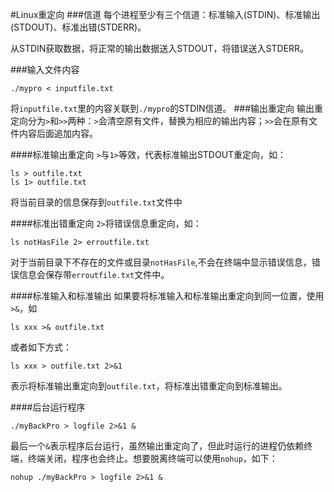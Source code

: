 #Linux重定向
###信道
每个进程至少有三个信道：标准输入(STDIN)、标准输出(STDOUT)、标准出错(STDERR)。

从STDIN获取数据，将正常的输出数据送入STDOUT，将错误送入STDERR。

###输入文件内容
```
./mypro < inputfile.txt
```
将`inputfile.txt`里的内容关联到`./mypro`的STDIN信道。
###输出重定向
输出重定向分为`>`和`>>`两种：`>`会清空原有文件，替换为相应的输出内容；`>>`会在原有文件内容后面追加内容。


####标准输出重定向
`>`与`1>`等效，代表标准输出STDOUT重定向，如：
```
ls > outfile.txt
ls 1> outfile.txt
```
将当前目录的信息保存到`outfile.txt`文件中

####标准出错重定向
`2>`将错误信息重定向，如：
```
ls notHasFile 2> erroutfile.txt
```
对于当前目录下不存在的文件或目录`notHasFile`,不会在终端中显示错误信息，错误信息会保存带`erroutfile.txt`文件中。

####标准输入和标准输出
如果要将标准输入和标准输出重定向到同一位置，使用`>&`，如
```
ls xxx >& outfile.txt
```
或者如下方式：
```
ls xxx > outfile.txt 2>&1
```
表示将标准输出重定向到`outfile.txt`，将标准出错重定向到标准输出。

####后台运行程序
```
./myBackPro > logfile 2>&1 &
```
最后一个`&`表示程序后台运行，虽然输出重定向了，但此时运行的进程仍依赖终端，终端关闭，程序也会终止。想要脱离终端可以使用`nohup`，如下：
```
nohup ./myBackPro > logfile 2>&1 &
```